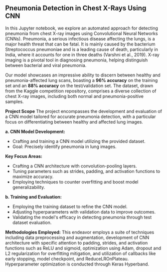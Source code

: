 ## **Pneumonia Detection in Chest X-Rays Using CNN**

In this Jupyter notebook, we explore an automated approach for detecting pneumonia from chest X-ray images using Convolutional Neural Networks (CNNs). Pneumonia, a serious infectious disease affecting the lungs, is a major health threat that can be fatal. It is mainly caused by the bacterium Streptococcus pneumoniae and is a leading cause of death, particularly in India, where it accounts for one in three deaths (Varshni et al., 2019). X-ray imaging is a pivotal tool in diagnosing pneumonia, helping distinguish between bacterial and viral pneumonia.

Our model showcases an impressive ability to discern between healthy and pneumonia-affected lung scans, boasting a **96% accuracy** on the training set and an **88% accuracy** on the test/validation set. The dataset, drawn from the Kaggle competition repository, comprises a diverse collection of chest X-ray images, including both normal and pneumonia-positive samples.

**Project Scope**
The project encompasses the development and evaluation of a CNN model tailored for accurate pneumonia detection, with a particular focus on differentiating between healthy and affected lung images.

**a. CNN Model Development:**
- Crafting and training a CNN model utilizing the provided dataset.
- Goal: Precisely identify pneumonia in lung images.
  
**Key Focus Areas:**
  - Crafting a CNN architecture with convolution-pooling layers.
  - Tuning parameters such as strides, padding, and activation functions to maximize accuracy.
  - Employing techniques to counter overfitting and boost model generalizability.
    
**b. Training and Evaluation:**
- Employing the training dataset to refine the CNN model.
- Adjusting hyperparameters with validation data to improve outcomes.
- Validating the model's efficacy in detecting pneumonia through test dataset evaluation.

**Methodologies Employed:**
This endeavor employs a suite of techniques including data preprocessing and augmentation, development of CNN architecture with specific attention to padding, strides, and activation functions such as ReLU and sigmoid, optimization using Adam, dropout and L2 regularization for overfitting mitigation, and utilization of callbacks like early stopping, model checkpoint, and ReduceLROnPlateau. Hyperparameter optimization is conducted through Keras Hyperband.
